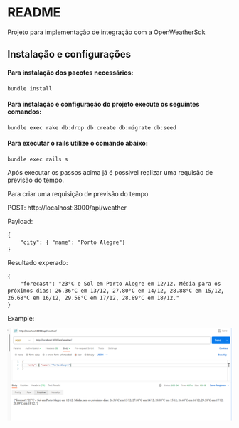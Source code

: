 # README

Projeto para implementação de integração com a OpenWeatherSdk


## Instalação e configurações

#### Para instalação dos pacotes necessários:

```shell
bundle install
```

#### Para instalação e configuração do projeto execute os seguintes comandos:

```shell
bundle exec rake db:drop db:create db:migrate db:seed
```

#### Para executar o rails utilize o comando abaixo:

```shell
bundle exec rails s
```

Após executar os passos acima já é possivel realizar uma requisão de previsão do tempo.

Para criar uma requisição de previsão do tempo


POST: http://localhost:3000/api/weather


Payload:


```shell
{
    "city": { "name": "Porto Alegre"}
}
```

Resultado experado:

```shell
{
    "forecast": "23°C e Sol em Porto Alegre em 12/12. Média para os próximos dias: 26.36°C em 13/12, 27.80°C em 14/12, 28.88°C em 15/12, 26.68°C em 16/12, 29.58°C em 17/12, 28.89°C em 18/12."
}
```

Example:

![Alt text](/forecast_postman.png?raw=true "Request Postman")

